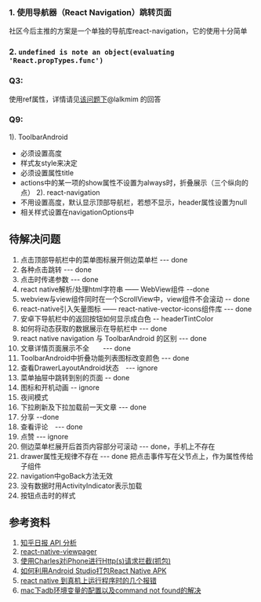 
### 1. 使用导航器（React Navigation）跳转页面
社区今后主推的方案是一个单独的导航库react-navigation，它的使用十分简单

### 2. `undefined is note an object(evaluating 'React.propTypes.func')`


### Q3:
使用ref属性，详情请见[该问题下](https://gist.github.com/TiagoGouvea/ba30975dd125d8a358ae)@lalkmim 的回答


### Q9:
1). ToolbarAndroid
* 必须设置高度
* 样式友style来决定
* 必须设置属性title
* actions中的某一项的show属性不设置为always时，折叠展示（三个纵向的点）
2). react-navigation
* 不用设置高度，默认显示顶部导航栏，若想不显示，header属性设置为null
* 相关样式设置在navigationOptions中



## 待解决问题
1. 点击顶部导航栏中的菜单图标展开侧边菜单栏 --- done
2. 各种点击跳转  --- done
3. 点击时传递参数  --- done
4. react native解析/处理html字符串 —— WebView组件  --done
5. webview与view组件同时在一个ScrollView中，view组件不会滚动 -- done
6. react-native引入矢量图标 —— react-native-vector-icons组件库 --- done
7. 安卓下导航栏中的返回按钮如何显示成白色 -- headerTintColor
8. 如何将动态获取的数据展示在导航栏中 --- done
9. react native navigation 与 ToolbarAndroid 的区别 --- done
10. 文章详情页面展示不全　　--- done
11. ToolbarAndroid中折叠功能列表图标改变颜色 --- done
12. 查看DrawerLayoutAndroid状态　--- ignore
13. 菜单抽屉中跳转到别的页面 -- done
14. 图标和开机动画 -- ignore
15. 夜间模式
16. 下拉刷新及下拉加载前一天文章 --- done
17. 分享 --done
18. 查看评论　--- done
19. 点赞 --- ignore
20. 侧边菜单栏展开后首页内容部分可滚动 --- done，手机上不存在
21. drawer属性无规律不存在   --- done 把点击事件写在父节点上，作为属性传给子组件
22. navigation中goBack方法无效
23. 没有数据时用ActivityIndicator表示加载
24. 按钮点击时的样式










## 参考资料
1. [知乎日报 API 分析](https://github.com/izzyleung/ZhihuDailyPurify/wiki/%E7%9F%A5%E4%B9%8E%E6%97%A5%E6%8A%A5-API-%E5%88%86%E6%9E%90)
2. [react-native-viewpager](https://github.com/race604/react-native-viewpager)
3. [使用Charles对iPhone进行Http(s)请求拦截(抓包)](http://www.jianshu.com/p/595e8b556a60?from=timeline&isappinstalled=0)
4. [如何利用Android Studio打包React Native APK](https://www.cnblogs.com/allenxieyusheng/p/5841714.html)
5. [react native 到真机上运行程序时的几个报错](http://blog.csdn.net/u010618627/article/details/70142630)
6. [mac下adb环境变量的配置以及command not found的解决](http://blog.csdn.net/coffeeroy/article/details/22875201)